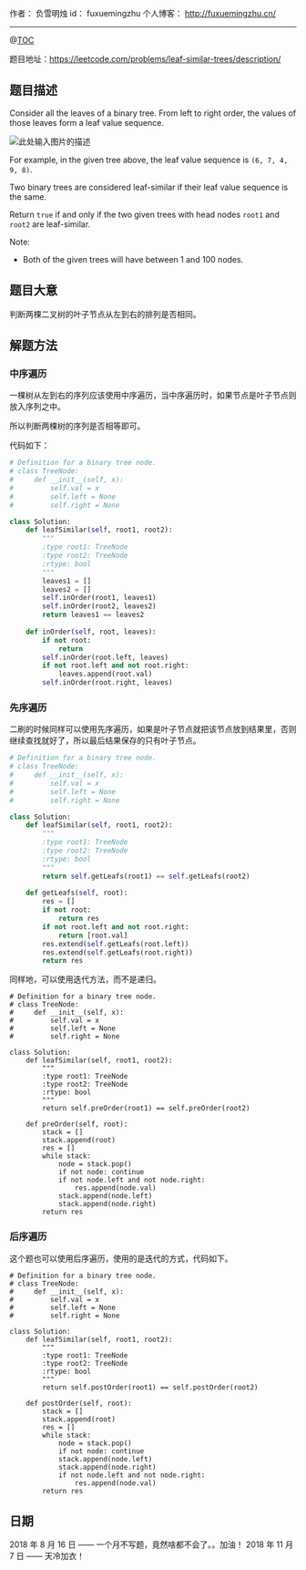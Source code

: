 作者： 		负雪明烛 
id：				fuxuemingzhu
个人博客：	http://fuxuemingzhu.cn/

---

@[TOC](目录)

题目地址：https://leetcode.com/problems/leaf-similar-trees/description/

## 题目描述

Consider all the leaves of a binary tree.  From left to right order, the values of those leaves form a leaf value sequence.

![此处输入图片的描述][1]

For example, in the given tree above, the leaf value sequence is ``(6, 7, 4, 9, 8)``.

Two binary trees are considered leaf-similar if their leaf value sequence is the same.

Return ``true`` if and only if the two given trees with head nodes ``root1`` and ``root2`` are leaf-similar.


Note:

- Both of the given trees will have between 1 and 100 nodes.


## 题目大意

判断两棵二叉树的叶子节点从左到右的排列是否相同。

## 解题方法

### 中序遍历

一棵树从左到右的序列应该使用中序遍历，当中序遍历时，如果节点是叶子节点则放入序列之中。

所以判断两棵树的序列是否相等即可。

代码如下：

```python
# Definition for a binary tree node.
# class TreeNode:
#     def __init__(self, x):
#         self.val = x
#         self.left = None
#         self.right = None

class Solution:
    def leafSimilar(self, root1, root2):
        """
        :type root1: TreeNode
        :type root2: TreeNode
        :rtype: bool
        """
        leaves1 = []
        leaves2 = []
        self.inOrder(root1, leaves1)
        self.inOrder(root2, leaves2)
        return leaves1 == leaves2
    
    def inOrder(self, root, leaves):
        if not root:
            return
        self.inOrder(root.left, leaves)
        if not root.left and not root.right:
            leaves.append(root.val)
        self.inOrder(root.right, leaves)
```

### 先序遍历

二刷的时候同样可以使用先序遍历，如果是叶子节点就把该节点放到结果里，否则继续查找就好了，所以最后结果保存的只有叶子节点。

```python
# Definition for a binary tree node.
# class TreeNode:
#     def __init__(self, x):
#         self.val = x
#         self.left = None
#         self.right = None

class Solution:
    def leafSimilar(self, root1, root2):
        """
        :type root1: TreeNode
        :type root2: TreeNode
        :rtype: bool
        """
        return self.getLeafs(root1) == self.getLeafs(root2)
    
    def getLeafs(self, root):
        res = []
        if not root:
            return res
        if not root.left and not root.right:
            return [root.val]
        res.extend(self.getLeafs(root.left))
        res.extend(self.getLeafs(root.right))
        return res
```

同样地，可以使用迭代方法，而不是递归。

```python3
# Definition for a binary tree node.
# class TreeNode:
#     def __init__(self, x):
#         self.val = x
#         self.left = None
#         self.right = None

class Solution:
    def leafSimilar(self, root1, root2):
        """
        :type root1: TreeNode
        :type root2: TreeNode
        :rtype: bool
        """
        return self.preOrder(root1) == self.preOrder(root2)
        
    def preOrder(self, root):
        stack = []
        stack.append(root)
        res = []
        while stack:
            node = stack.pop()
            if not node: continue
            if not node.left and not node.right:
                res.append(node.val)
            stack.append(node.left)
            stack.append(node.right)
        return res
```

### 后序遍历

这个题也可以使用后序遍历，使用的是迭代的方式，代码如下。

```python3
# Definition for a binary tree node.
# class TreeNode:
#     def __init__(self, x):
#         self.val = x
#         self.left = None
#         self.right = None

class Solution:
    def leafSimilar(self, root1, root2):
        """
        :type root1: TreeNode
        :type root2: TreeNode
        :rtype: bool
        """
        return self.postOrder(root1) == self.postOrder(root2)
        
    def postOrder(self, root):
        stack = []
        stack.append(root)
        res = []
        while stack:
            node = stack.pop()
            if not node: continue
            stack.append(node.left)
            stack.append(node.right)
            if not node.left and not node.right:
                res.append(node.val)
        return res
```

## 日期

2018 年 8 月 16 日 —— 一个月不写题，竟然啥都不会了。。加油！
2018 年 11 月 7 日 —— 天冷加衣！

  [1]: https://s3-lc-upload.s3.amazonaws.com/uploads/2018/07/16/tree.png

